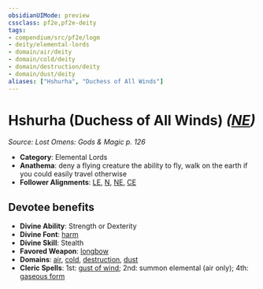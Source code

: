 ```yaml
---
obsidianUIMode: preview
cssclass: pf2e,pf2e-deity
tags:
- compendium/src/pf2e/logm
- deity/elemental-lords
- domain/air/deity
- domain/cold/deity
- domain/destruction/deity
- domain/dust/deity
aliases: ["Hshurha", "Duchess of All Winds"]
---
```

# Hshurha (Duchess of All Winds) *([NE](rules/traits/ne-b1.md "Neutral Evil Alignment Trait"))*  
*Source: Lost Omens: Gods & Magic p. 126*  

- **Category**: Elemental Lords
- **Anathema**: deny a flying creature the ability to fly, walk on the earth if you could easily travel otherwise
- **Follower Alignments**: [LE](rules/traits/le-b1.md "Lawful Evil Alignment Trait"), [N](rules/traits/n-b1.md "Neutral Alignment Trait"), [NE](rules/traits/ne-b1.md "Neutral Evil Alignment Trait"), [CE](rules/traits/ce-b1.md "Chaotic Evil Alignment Trait")

## Devotee benefits

- **Divine Ability**: Strength or Dexterity
- **Divine Font**: [harm](harm.md)
- **Divine Skill**: Stealth
- **Favored Weapon**: [longbow](longbow.md)
- **Domains**: [air](Reference/Compendium/Setting/domains.md#Air), [cold](Reference/Compendium/Setting/domains.md#Cold), [destruction](Reference/Compendium/Setting/domains.md#Destruction), [dust](Reference/Compendium/Setting/domains.md#Dust)
- **Cleric Spells**: 1st: [gust of wind](gust-of-wind.md); 2nd: summon elemental (air only); 4th: [gaseous form](gaseous-form.md)